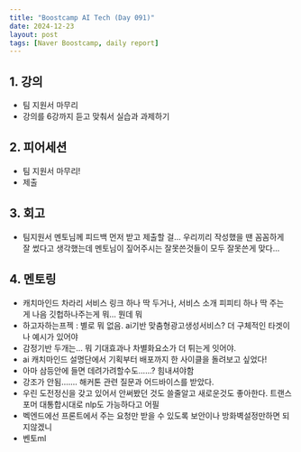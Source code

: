 ```yaml
---
title: "Boostcamp AI Tech (Day 091)"
date: 2024-12-23
layout: post
tags: [Naver Boostcamp, daily report]
---
```

## 1. 강의
- 팀 지원서 마무리
- 강의를 6강까지 듣고 맞춰서 실습과 과제하기

## 2. 피어세션
- 팀 지원서 마무리!
- 제출

## 3. 회고
- 팀지원서 멘토님께 피드백 먼저 받고 제출할 걸... 우리끼리 작성했을 땐 꼼꼼하게 잘 썼다고 생각했는데 멘토님이 짚어주시는 잘못쓴것들이 모두 잘못쓴게 맞다...

## 4. 멘토링
- 캐치마인드 차라리 서비스 링크 하나 딱 두거나, 서비스 소개 피피티 하나 딱 주는 게 나음 깃헙하나주는게 뭐... 뭔데 뭐 
- 하고자하는프젝 : 별로 뭐 없음. ai기반 맞춤형광고생성서비스? 더 구체적인 타겟이나 예시가 있어야
- 감정기반 두개는... 뭐 기대효과나 차별화요소가 더 튀는게 잇어야. 
- ai 캐치마인드 설명단에서 기획부터 배포까지 한 사이클을 돌려보고 싶었다! 
- 아마 삼등안에 들면 데려가려할수도......? 힘내셔야함
- 강조가 안됨....... 
해커톤 관련 질문과 어드바이스를 받았다. 
- 우린 도전정신을 갖고 있어서 안써봤던 것도 쓸줄알고 새로운것도 좋아한다. 트랜스포머 대통합시대로 nlp도 가능하다고 어필
- 벡엔드에선 프론트에서 주는 요청만 받을 수 있도록 보안이나 방화벽설정만하면 되지않겠니
- 벤토ml